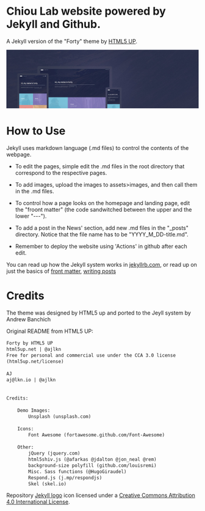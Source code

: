 # Chiou Lab website powered by Jekyll and Github.

A Jekyll version of the "Forty" theme by [HTML5 UP](https://html5up.net/).  

![Forty Theme](assets/images/forty.jpg "Forty Theme")

# How to Use

Jekyll uses markdown language (.md files) to control the contents of the webpage. 

 * To edit the pages, simple edit the .md files in the root directory that correspond to the respective pages.

 * To add images, upload the images to assets>images, and then call them in the .md files.

 * To control how a page looks on the homepage and landing page, edit the "froont matter" (the code sandwitched between the upper and the lower "---"). 

 * To add a post in the News' section, add new .md files in the "\_posts" directory.  Notice that the file name has to be "YYYY_M_DD-title.md".

 * Remember to deploy the website using 'Actions' in github after each edit.

You can read up how the Jekyll system works in [jekyllrb.com](https://jekyllrb.com/),
or read up on just the basics of [front matter](https://jekyllrb.com/docs/frontmatter/), [writing posts](https://jekyllrb.com/docs/posts/)

# Credits

The theme was designed by HTML5 up and ported to the Jeyll system by Andrew Banchich 

Original README from HTML5 UP:

```
Forty by HTML5 UP
html5up.net | @ajlkn
Free for personal and commercial use under the CCA 3.0 license (html5up.net/license)

AJ
aj@lkn.io | @ajlkn


Credits:

	Demo Images:
		Unsplash (unsplash.com)

	Icons:
		Font Awesome (fortawesome.github.com/Font-Awesome)

	Other:
		jQuery (jquery.com)
		html5shiv.js (@afarkas @jdalton @jon_neal @rem)
		background-size polyfill (github.com/louisremi)
		Misc. Sass functions (@HugoGiraudel)
		Respond.js (j.mp/respondjs)
		Skel (skel.io)
```

Repository [Jekyll logo](https://github.com/jekyll/brand) icon licensed under a [Creative Commons Attribution 4.0 International License](http://choosealicense.com/licenses/cc-by-4.0/).
